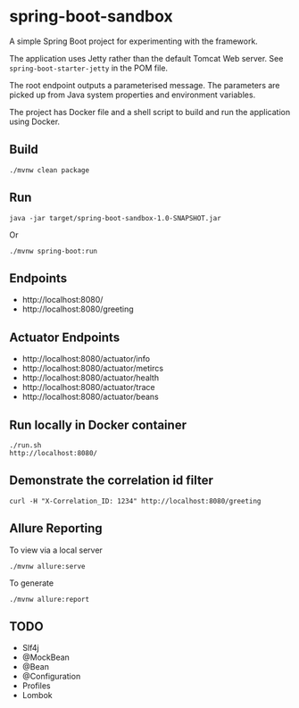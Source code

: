 spring-boot-sandbox
====

A simple Spring Boot project for experimenting with the framework.

The application uses Jetty rather than the default Tomcat Web server. See `spring-boot-starter-jetty` in the POM file.

The root endpoint outputs a parameterised message. The parameters are picked up from Java system properties and 
environment variables.

The project has Docker file and a shell script to build and run the application using Docker.

Build
----
```
./mvnw clean package
```

Run
----

```
java -jar target/spring-boot-sandbox-1.0-SNAPSHOT.jar
```

Or

```
./mvnw spring-boot:run
```

Endpoints
----
- http://localhost:8080/
- http://localhost:8080/greeting


Actuator Endpoints
----

- http://localhost:8080/actuator/info
- http://localhost:8080/actuator/metircs
- http://localhost:8080/actuator/health
- http://localhost:8080/actuator/trace
- http://localhost:8080/actuator/beans


Run locally in Docker container
----

```
./run.sh
http://localhost:8080/
```


Demonstrate the correlation id filter
----

```curl -H "X-Correlation_ID: 1234" http://localhost:8080/greeting```


Allure Reporting
----
To view via a local server
```
./mvnw allure:serve
```

To generate 
```
./mvnw allure:report
```

TODO
----

- Slf4j
- @MockBean
- @Bean
- @Configuration
- Profiles
- Lombok



